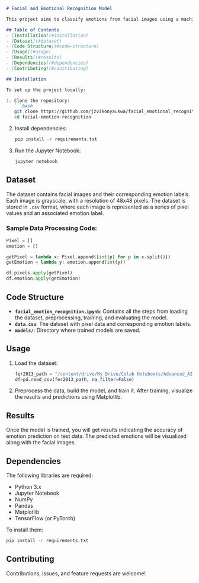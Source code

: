 ```markdown
# Facial and Emotional Recognition Model

This project aims to classify emotions from facial images using a machine learning model developed in Python and Jupyter Notebook. The model processes grayscale images, detects facial features, and predicts the corresponding emotions.

## Table of Contents
- [Installation](#installation)
- [Dataset](#dataset)
- [Code Structure](#code-structure)
- [Usage](#usage)
- [Results](#results)
- [Dependencies](#dependencies)
- [Contributing](#contributing)

## Installation

To set up the project locally:

1. Clone the repository:
   ```bash
   git clone https://github.com/jzvikonyaukwa/facial_emotional_recognition.git
   cd facial-emotion-recognition
   ```

2. Install dependencies:
   ```bash
   pip install -r requirements.txt
   ```

3. Run the Jupyter Notebook:
   ```bash
   jupyter notebook
   ```

## Dataset

The dataset contains facial images and their corresponding emotion labels. Each image is grayscale, with a resolution of 48x48 pixels. The dataset is stored in `.csv` format, where each image is represented as a series of pixel values and an associated emotion label.

### Sample Data Processing Code:
```python
Pixel = []
emotion = []

getPixel = lambda x: Pixel.append([int(p) for p in x.split()])
getEmotion = lambda y: emotion.append(int(y))

df.pixels.apply(getPixel)
df.emotion.apply(getEmotion)
```

## Code Structure

- **`facial_emotion_recognition.ipynb`**: Contains all the steps from loading the dataset, preprocessing, training, and evaluating the model.
- **`data.csv`**: The dataset with pixel data and corresponding emotion labels.
- **`models/`**: Directory where trained models are saved.

## Usage

1. Load the dataset:
   ```python
   fer2013_path = "/content/drive/My Drive/Colab Notebooks/Advanced_AI/project/facial_emotion_detection/fer2013.csv"
   df=pd.read_csv(fer2013_path, na_filter=False)
   ```

2. Preprocess the data, build the model, and train it. After training, visualize the results and predictions using Matplotlib.

## Results

Once the model is trained, you will get results indicating the accuracy of emotion prediction on test data. The predicted emotions will be visualized along with the facial images.

## Dependencies

The following libraries are required:
- Python 3.x
- Jupyter Notebook
- NumPy
- Pandas
- Matplotlib
- TensorFlow (or PyTorch)

To install them:
```bash
pip install -r requirements.txt
```

## Contributing

Contributions, issues, and feature requests are welcome!

